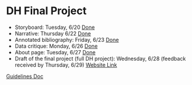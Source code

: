 # DH Final Project

* Storyboard: Tuesday, 6/20 [Done](https://docs.google.com/document/d/1YYapWNhVqDrNk98qgr9ZMZFYIFKf4YrvVBi6ZvlsKB8/edit)
* Narrative: Thursday 6/22 [Done](https://docs.google.com/document/d/1rgoXoAcViXbR_jvRTEP3cvq_QVgAb5o1zsZAh2E7-j4/edit)
* Annotated bibliography: Friday, 6/23 [Done](https://docs.google.com/document/d/1DxMq-5x8QVKzVAkMbKqLbWt_ywOCOYLtqvVw0h5v4jE/edit)
* Data critique: Monday, 6/26 [Done](https://docs.google.com/document/d/1J-sby-rR7hypUnjhcLeTKz-XcdW_eQYTCCySi_tnqiE/edit)
* About page: Tuesday, 6/27 [Done](https://docs.google.com/document/d/1kpNW0uLMdr1H4SILIEqsFcSZEStCZzlOGFhvf0hQGGc/edit)
* Draft of the final project (full DH project): Wednesday, 6/28 (feedback received by Thursday, 6/29) [Website Link](https://temendoz.wixsite.com/dh100g22)

 [Guidelines Doc](https://docs.google.com/document/d/16zsbZGd2nF_sAswepEgKrQAYr6nOy0QHkJljS-sy8yo/edit)
